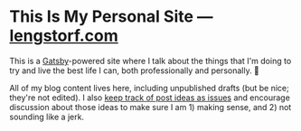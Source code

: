 # This Is My Personal Site — [lengstorf.com](https://lengstorf.com)

This is a [Gatsby](https://www.gatsbyjs.org)-powered site where I talk about the things that I'm doing to try and live the best life I can, both professionally and personally. 💜

All of my blog content lives here, including unpublished drafts (but be nice; they're not edited). I also [keep track of post ideas as issues](https://github.com/jlengstorf/lengstorf.com/issues) and encourage discussion about those ideas to make sure I am 1) making sense, and 2) not sounding like a jerk.
